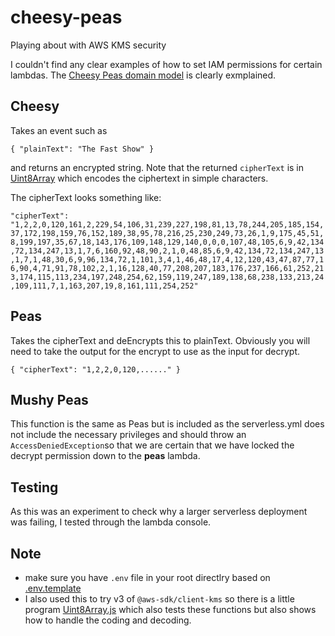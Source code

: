 # cheesy-peas
Playing about with AWS KMS security

I couldn't find any clear examples of how to set IAM permissions for certain lambdas.  The [Cheesy Peas domain model](https://www.youtube.com/watch?v=98iUmMJFF6g) is clearly exmplained.

## Cheesy 

Takes an event such as 

`{
"plainText": "The Fast Show"
}`

and returns an encrypted string.  Note that the returned `cipherText` is in [Uint8Array](https://developer.mozilla.org/en-US/docs/Web/JavaScript/Reference/Global_Objects/Uint8Array) which encodes the ciphertext in simple characters.

The cipherText looks something like:

`"cipherText": "1,2,2,0,120,161,2,229,54,106,31,239,227,198,81,13,78,244,205,185,154,37,172,198,159,76,152,189,38,95,78,216,25,230,249,73,26,1,9,175,45,51,8,199,197,35,67,18,143,176,109,148,129,140,0,0,0,107,48,105,6,9,42,134,72,134,247,13,1,7,6,160,92,48,90,2,1,0,48,85,6,9,42,134,72,134,247,13,1,7,1,48,30,6,9,96,134,72,1,101,3,4,1,46,48,17,4,12,120,43,47,87,77,16,90,4,71,91,78,102,2,1,16,128,40,77,208,207,183,176,237,166,61,252,213,174,115,113,234,197,248,254,62,159,119,247,189,138,68,238,133,213,24,109,111,7,1,163,207,19,8,161,111,254,252"`

## Peas

Takes the cipherText and deEncrypts this to plainText. Obviously you will need to take the output for the encrypt to use as the input for decrypt.

`{
"cipherText": "1,2,2,0,120,......"
}`

## Mushy Peas

This function is the same as Peas but is included as the serverless.yml does not include the necessary privileges and should throw an `AccessDeniedException`so that we are certain that we have locked the decrypt permission down to the **peas** lambda.

## Testing

As this was an experiment to check why a larger serverless deployment was failing, I tested through the lambda console. 

## Note

* make sure you have `.env`  file in your root directlry based on [.env.template](.env.template)
* I also used this to try v3 of `@aws-sdk/client-kms` so there is a little program [Uint8Array.js](Uint8Array.js) which also tests these functions but also shows how to handle the coding and decoding.



